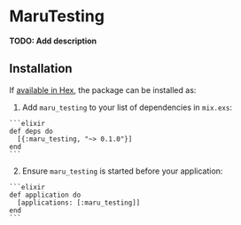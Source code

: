 # MaruTesting

**TODO: Add description**

## Installation

If [available in Hex](https://hex.pm/docs/publish), the package can be installed as:

  1. Add `maru_testing` to your list of dependencies in `mix.exs`:

    ```elixir
    def deps do
      [{:maru_testing, "~> 0.1.0"}]
    end
    ```

  2. Ensure `maru_testing` is started before your application:

    ```elixir
    def application do
      [applications: [:maru_testing]]
    end
    ```

